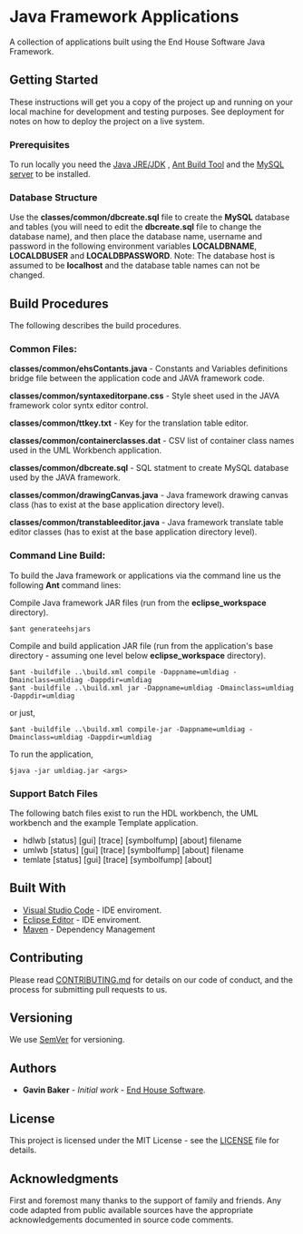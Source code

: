 # Java Framework Applications

A collection of applications built using the End House Software Java Framework.

## Getting Started

These instructions will get you a copy of the project up and running on your local machine for development and testing purposes. See deployment for notes on how to deploy the project on a live system.

### Prerequisites

To run locally you need the [Java JRE/JDK](https://www.java.com/en/download/) , [Ant Build Tool](https://ant.apache.org/bindownload.cgi) and the [MySQL server](https://dev.mysql.com/downloads/) to be installed. 

### Database Structure

Use the **classes/common/dbcreate.sql** file to create the **MySQL** database and tables (you will need to edit the **dbcreate.sql** file to change the database name), and then place the database name, username and password in the following environment variables **LOCALDBNAME**, **LOCALDBUSER** and **LOCALDBPASSWORD**. Note: The database host is assumed to be **localhost** and the database table names can not be changed.

## Build Procedures

The following describes the build procedures.

### Common Files:

**classes/common/ehsContants.java** - Constants and Variables definitions bridge file between the application code and JAVA framework code.

**classes/common/syntaxeditorpane.css** - Style sheet used in the JAVA framework color syntx editor control.

**classes/common/ttkey.txt** - Key for the translation table editor.

**classes/common/containerclasses.dat** - CSV list of container class names used in the UML Workbench application.

**classes/common/dbcreate.sql** - SQL statment to create MySQL database used by the JAVA framework.

**classes/common/drawingCanvas.java** - Java framework drawing canvas class (has to exist at the base application directory level).

**classes/common/transtableeditor.java** - Java framework translate table editor classes (has to exist at the base application directory level).

### Command Line Build:

To build the Java framework or applications via the command line us the following **Ant** command lines:

Compile Java framework JAR files (run from the **eclipse_workspace** directory).

	$ant generateehsjars

Compile and build application JAR file (run from the application's base directory - assuming one level below **eclipse_workspace** directory).

	$ant -buildfile ..\build.xml compile -Dappname=umldiag -Dmainclass=umldiag -Dappdir=umldiag
	$ant -buildfile ..\build.xml jar -Dappname=umldiag -Dmainclass=umldiag -Dappdir=umldiag

or just,

	$ant -buildfile ..\build.xml compile-jar -Dappname=umldiag -Dmainclass=umldiag -Dappdir=umldiag

To run the application,

	$java -jar umldiag.jar <args>

### Support Batch Files

The following batch files exist to run the HDL workbench, the UML workbench and the example Template application.

* hdlwb [status] [gui] [trace] [symbolfump] [about] filename
* umlwb [status] [gui] [trace] [symbolfump] [about] filename
* temlate [status] [gui] [trace] [symbolfump] [about]

## Built With

* [Visual Studio Code](https://code.visualstudio.com/
) - IDE enviroment.
* [Eclipse Editor](www.eclipse.org) - IDE enviroment.
* [Maven](https://maven.apache.org/) - Dependency Management


## Contributing

Please read [CONTRIBUTING.md](https://gist.github.com/gavinbaker999/073f0f50ac7995f32862cc407f649b5a) for details on our code of conduct, and the process for submitting pull requests to us.

## Versioning

We use [SemVer](http://semver.org/) for versioning.  

## Authors

* **Gavin Baker** - *Initial work* - [End House Software](endhousesoftware.byethost11.com).


## License

This project is licensed under the MIT License - see the [LICENSE](https://gist.github.com/gavinbaker999/3609836877901fa5d449138988fe1d28) file for details.

## Acknowledgments

First and foremost many thanks to the support of family and friends. Any code adapted from public available sources have the appropriate acknowledgements documented in source code comments.

